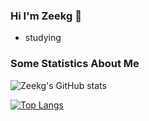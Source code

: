 ### Hi I'm Zeekg 👋

- studying
<!--
**ZiKng-Coding/ZiKng-Coding** is a ✨ _special_ ✨ repository because its `README.md` (this file) appears on your GitHub profile.

Here are some ideas to get you started:

- 🔭 I’m currently working on ...
- 🌱 I’m currently learning ...
- 👯 I’m looking to collaborate on ...
- 🤔 I’m looking for help with ...
- 💬 Ask me about ...
- 📫 How to reach me: ...
- 😄 Pronouns: ...
- ⚡ Fun fact: ...
-->

### Some Statistics About Me
![Zeekg's GitHub stats](https://github-readme-stats.vercel.app/api?username=ZiKng-Coding&show_icons=true&theme=flag-india)

[![Top Langs](https://github-readme-stats.vercel.app/api/top-langs/?username=ZiKng-Coding&layout=compact)](https://github.com/anuraghazra/github-readme-stats)
